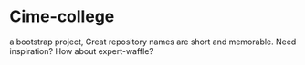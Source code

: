# Cime-college
a bootstrap project, Great repository names are short and memorable. Need inspiration? How about expert-waffle?
